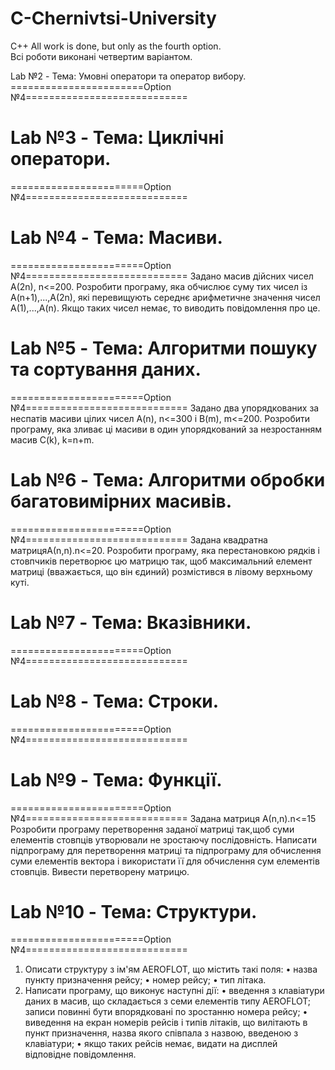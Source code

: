 # C-Chernivtsi-University
C++
All work is done, but only as the fourth option.<br>
Всі роботи виконані четвертим варіантом.<br>

Lab №2 - Тема: Умовні оператори та оператор вибору.<br>
=======================Option №4============================<br>

# Lab №3 - Тема: Циклічні оператори.
=======================Option №4============================

# Lab №4 - Тема: Масиви.
=======================Option №4============================
Задано масив дійсних чисел A(2n), n<=200. Розробити програму, яка обчислює
суму тих чисел із A(n+1),...,A(2n), які перевищують середнє арифметичне 
значення чисел A(1),...,A(n). Якщо таких чисел немає, то виводить повідомлення про це.

# Lab №5 - Тема: Алгоритми пошуку та сортування даних.
=======================Option №4============================
Задано два упорядкованих за неспатів масиви цілих чисел A(n),
n<=300 і B(m), m<=200. Розробити програму, яка зливає ці масиви в один
упорядкований за незростанням масив C(k), k=n+m.

# Lab №6 - Тема: Алгоритми обробки багатовимірних масивів.
=======================Option №4============================
Задана квадратна матрицяА(n,n).n<=20. Розробити програму, яка
перестановкою рядків і стовпчиків перетворює цю матрицю так, щоб
максимальний елемент матриці (вважається, що він єдиний) розмістився в лівому верхньому куті.

# Lab №7 - Тема: Вказівники.
=======================Option №4============================

# Lab №8 - Тема: Строки.
=======================Option №4============================

# Lab №9 - Тема: Функції.
=======================Option №4============================
Задана матриця  А(n,n).n<=15 Розробити програму перетворення заданої
матриці так,щоб суми елементів стовпців утворювали не зростаючу
послідовність. Написати підпрограму для перетворення матриці та
підпрограму для обчислення суми елементів вектора і використати її для
обчислення сум елементів стовпців. Вивести перетворену матрицю.

# Lab №10 - Тема: Структури.
 =======================Option №4============================
1. Описати структуру з ім'ям AEROFLOT, що містить такі поля:
    • назва пункту призначення рейсу;
    • номер рейсу;
    • тип літака.
2. Написати програму, що виконує наступні дії:
    • введення з клавіатури даних в масив, що складається з семи елементів типу
      AEROFLOT; записи повинні бути впорядковані по зростанню номера
      рейсу;
    • виведення на екран номерів рейсів і типів літаків, що вилітають в пункт
      призначення, назва якого співпала з назвою, введеною з клавіатури;
    • якщо таких рейсів немає, видати на дисплей відповідне повідомлення.
